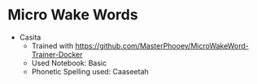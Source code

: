 # Micro Wake Words

- Casita
    - Trained with https://github.com/MasterPhooey/MicroWakeWord-Trainer-Docker
    - Used Notebook: Basic
    - Phonetic Spelling used: Caaseetah
